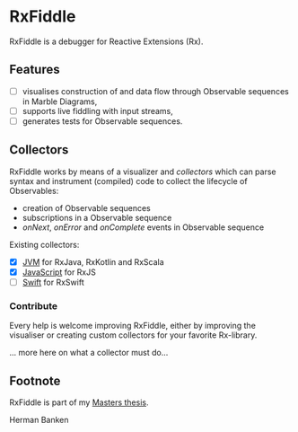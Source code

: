 # RxFiddle

RxFiddle is a debugger for Reactive Extensions (Rx). 

## Features
- [ ] visualises construction of and data flow through Observable sequences in Marble Diagrams,
- [ ] supports live fiddling with input streams,
- [ ] generates tests for Observable sequences.

## Collectors
RxFiddle works by means of a visualizer and *collectors* which can parse
syntax and instrument (compiled) code to collect the lifecycle of Observables:

- creation of Observable sequences
- subscriptions in a Observable sequence
- *onNext*, *onError* and *onComplete* events in Observable sequence

Existing collectors:

- [x] [JVM](rxfiddle-jvm-collector) for RxJava, RxKotlin and RxScala
- [x] [JavaScript](rxfiddle-js-collector) for RxJS
- [ ] [Swift](rxfiddle-swift-collector) for RxSwift

### Contribute
Every help is welcome improving RxFiddle, either by improving the visualiser or
creating custom collectors for your favorite Rx-library. 

... more here on what a collector must do...

## Footnote
RxFiddle is part of my [Masters thesis](doc).

Herman Banken